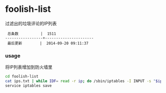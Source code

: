 foolish-list
============

过滤出的垃圾评论的IP列表

```
 总条数          |  1511       
-----------------+----------------------
 最后更新        |  2014-09-20 09:11:37     
```

### usage

将IP列表增加到防火墙里

```bash
cd foolish-list
cat ips.txt | while IDF= read -r ip; do /sbin/iptables -I INPUT -s "$ip" -j DROP; done
service iptables save
```
